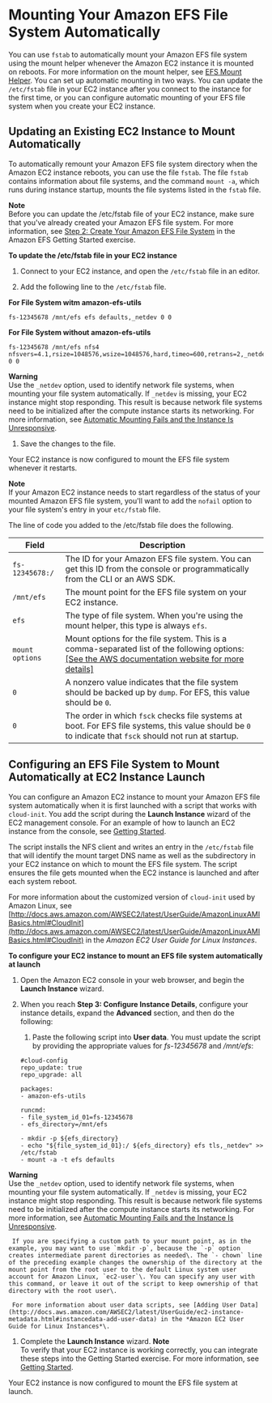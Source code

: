 # Mounting Your Amazon EFS File System Automatically<a name="mount-fs-auto-mount-onreboot"></a>

You can use `fstab` to automatically mount your Amazon EFS file system using the mount helper whenever the Amazon EC2 instance it is mounted on reboots\. For more information on the mount helper, see [EFS Mount Helper](using-amazon-efs-utils.md#efs-mount-helper)\. You can set up automatic mounting in two ways\. You can update the `/etc/fstab` file in your EC2 instance after you connect to the instance for the first time, or you can configure automatic mounting of your EFS file system when you create your EC2 instance\.

## Updating an Existing EC2 Instance to Mount Automatically<a name="mount-fs-auto-mount-update-fstab"></a>

To automatically remount your Amazon EFS file system directory when the Amazon EC2 instance reboots, you can use the file `fstab`\. The file `fstab` contains information about file systems, and the command `mount -a`, which runs during instance startup, mounts the file systems listed in the `fstab` file\.

**Note**  
Before you can update the /etc/fstab file of your EC2 instance, make sure that you've already created your Amazon EFS file system\. For more information, see [Step 2: Create Your Amazon EFS File System](gs-step-two-create-efs-resources.md) in the Amazon EFS Getting Started exercise\.

**To update the /etc/fstab file in your EC2 instance**

1. Connect to your EC2 instance, and open the `/etc/fstab` file in an editor\.

1. Add the following line to the `/etc/fstab` file\.

**For File System witm amazon-efs-utils**
   ```
   fs-12345678 /mnt/efs efs defaults,_netdev 0 0
   ```
   
**For File System without amazon-efs-utils**
   ```
   fs-12345678 /mnt/efs nfs4 nfsvers=4.1,rsize=1048576,wsize=1048576,hard,timeo=600,retrans=2,_netdev 0 0
   ```
   
**Warning**  
Use the `_netdev` option, used to identify network file systems, when mounting your file system automatically\. If `_netdev` is missing, your EC2 instance might stop responding\. This result is because network file systems need to be initialized after the compute instance starts its networking\. For more information, see [Automatic Mounting Fails and the Instance Is Unresponsive](troubleshooting-efs-mounting.md#automount-fails)\.

1. Save the changes to the file\.

Your EC2 instance is now configured to mount the EFS file system whenever it restarts\.

**Note**  
If your Amazon EC2 instance needs to start regardless of the status of your mounted Amazon EFS file system, you'll want to add the `nofail` option to your file system's entry in your `etc/fstab` file\.

The line of code you added to the /etc/fstab file does the following\.


| Field | Description | 
| --- | --- | 
|  `fs-12345678:/`  |  The ID for your Amazon EFS file system\. You can get this ID from the console or programmatically from the CLI or an AWS SDK\.  | 
|  `/mnt/efs`  |  The mount point for the EFS file system on your EC2 instance\.  | 
|  `efs`  |  The type of file system\. When you're using the mount helper, this type is always `efs`\.  | 
|  `mount options`  |  Mount options for the file system\. This is a comma\-separated list of the following options: [\[See the AWS documentation website for more details\]](http://docs.aws.amazon.com/efs/latest/ug/mount-fs-auto-mount-onreboot.html)  | 
|  `0`  |  A nonzero value indicates that the file system should be backed up by `dump`\. For EFS, this value should be `0`\.  | 
|  `0`  |  The order in which `fsck` checks file systems at boot\. For EFS file systems, this value should be `0` to indicate that `fsck` should not run at startup\.  | 

## Configuring an EFS File System to Mount Automatically at EC2 Instance Launch<a name="mount-fs-auto-mount-on-creation"></a>

You can configure an Amazon EC2 instance to mount your Amazon EFS file system automatically when it is first launched with a script that works with `cloud-init`\. You add the script during the **Launch Instance** wizard of the EC2 management console\. For an example of how to launch an EC2 instance from the console, see [Getting Started](getting-started.md)\.

The script installs the NFS client and writes an entry in the `/etc/fstab` file that will identify the mount target DNS name as well as the subdirectory in your EC2 instance on which to mount the EFS file system\. The script ensures the file gets mounted when the EC2 instance is launched and after each system reboot\.

For more information about the customized version of `cloud-init` used by Amazon Linux, see [http://docs.aws.amazon.com/AWSEC2/latest/UserGuide/AmazonLinuxAMIBasics.html#CloudInit](http://docs.aws.amazon.com/AWSEC2/latest/UserGuide/AmazonLinuxAMIBasics.html#CloudInit) in the *Amazon EC2 User Guide for Linux Instances*\.

**To configure your EC2 instance to mount an EFS file system automatically at launch**

1. Open the Amazon EC2 console in your web browser, and begin the **Launch Instance** wizard\.

1. When you reach **Step 3: Configure Instance Details**, configure your instance details, expand the **Advanced** section, and then do the following:

   1. Paste the following script into **User data**\. You must update the script by providing the appropriate values for *fs\-12345678* and */mnt/efs*:

     ```
     #cloud-config
     repo_update: true
     repo_upgrade: all
     
     packages:
     - amazon-efs-utils
     
     runcmd:
     - file_system_id_01=fs-12345678
     - efs_directory=/mnt/efs
     
     - mkdir -p ${efs_directory}
     - echo "${file_system_id_01}:/ ${efs_directory} efs tls,_netdev" >> /etc/fstab
     - mount -a -t efs defaults
     ```
**Warning**  
Use the `_netdev` option, used to identify network file systems, when mounting your file system automatically\. If `_netdev` is missing, your EC2 instance might stop responding\. This result is because network file systems need to be initialized after the compute instance starts its networking\. For more information, see [Automatic Mounting Fails and the Instance Is Unresponsive](troubleshooting-efs-mounting.md#automount-fails)\.

     If you are specifying a custom path to your mount point, as in the example, you may want to use `mkdir -p`, because the `-p` option creates intermediate parent directories as needed\. The `- chown` line of the preceding example changes the ownership of the directory at the mount point from the root user to the default Linux system user account for Amazon Linux, `ec2-user`\. You can specify any user with this command, or leave it out of the script to keep ownership of that directory with the root user\.

     For more information about user data scripts, see [Adding User Data](http://docs.aws.amazon.com/AWSEC2/latest/UserGuide/ec2-instance-metadata.html#instancedata-add-user-data) in the *Amazon EC2 User Guide for Linux Instances*\. 

1. Complete the **Launch Instance** wizard\.
**Note**  
To verify that your EC2 instance is working correctly, you can integrate these steps into the Getting Started exercise\. For more information, see [Getting Started](getting-started.md)\.

Your EC2 instance is now configured to mount the EFS file system at launch\.

